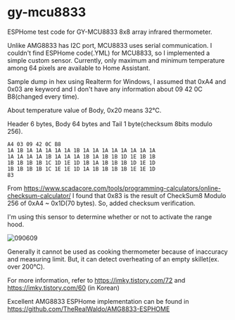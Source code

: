 # gy-mcu8833

ESPHome test code for GY-MCU8833 8x8 array infrared thermometer. 

Unlike AMG8833 has I2C port, MCU8833 uses serial communication. I couldn't find ESPHome code(.YML) for MCU8833, so I implemented a simple custom sensor. Currently, only maximum and minimum temperature among 64 pixels are available to Home Assistant.   

Sample dump in hex using Realterm for Windows, I assumed that 0xA4 and 0x03 are keyword and I don't have any information about 09 42 0C B8(changed every time). 

About temperature value of Body, 0x20 means 32℃. 

Header 6 bytes, Body 64 bytes and Tail 1 byte(checksum 8bits modulo 256). 
```
A4 03 09 42 0C B8 
1A 1B 1A 1A 1A 1A 1A 1B 1A 1A 1A 1A 1A 1A 1A 1A 
1A 1A 1A 1A 1B 1A 1A 1A 1B 1A 1B 1B 1D 1E 1B 1B 
1B 1B 1B 1B 1C 1D 1E 1D 1B 1A 1B 1B 1B 1D 1E 1D 
1B 1B 1B 1B 1C 1E 1E 1D 1A 1B 1B 1B 1B 1E 1E 1D 
83
```

From https://www.scadacore.com/tools/programming-calculators/online-checksum-calculator/ I found that 0x83 is the result of CheckSum8 Modulo 256 of 0xA4 ~ 0x1D(70 bytes). So, added checksum verification.

I'm using this sensor to determine whether or not to activate the range hood.

![090609](https://github.com/sevengivings/gy-mcu8833/assets/2328500/ddd8145e-e9c4-475b-96eb-28d8879a7878)

Generally it cannot be used as cooking thermometer because of inaccuracy and measuring limit. But, it can detect overheating of an empty skillet(ex. over 200℃).

For more information, refer to https://imky.tistory.com/72 and https://imky.tistory.com/60 (in Korean)

Excellent AMG8833 ESPHome implementation can be found in https://github.com/TheRealWaldo/AMG8833-ESPHOME 
